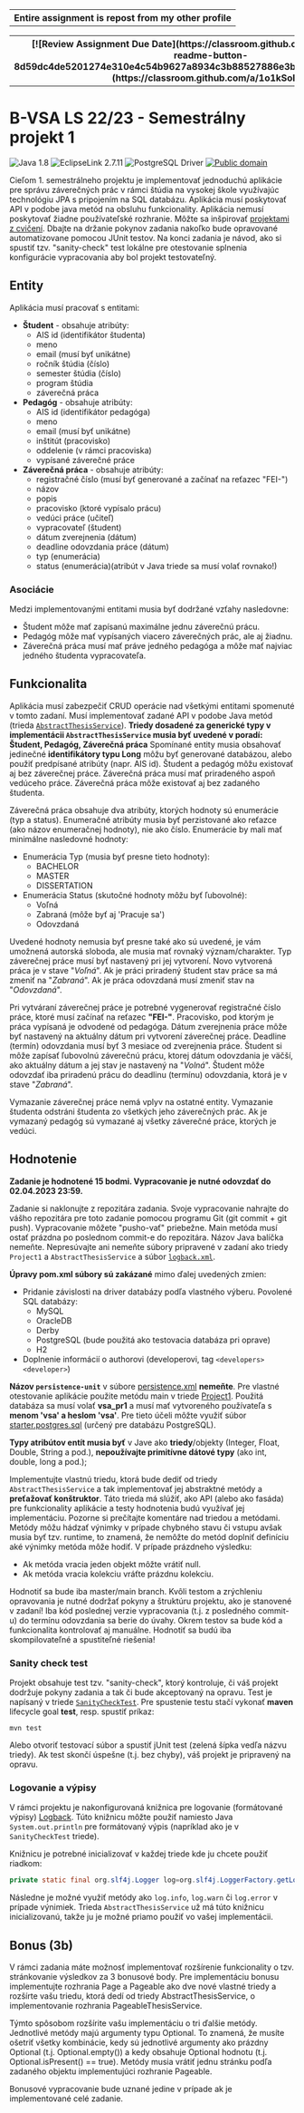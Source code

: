 

<table align="center">
  <tr>
    <th>Entire assignment is repost from my other profile</th>
  </tr>
</table>

<table align="center">
  <tr>
    <th>
      [![Review Assignment Due Date](https://classroom.github.com/assets/deadline-readme-button-             8d59dc4de5201274e310e4c54b9627a8934c3b88527886e3b421487c677d23eb.svg)](https://classroom.github.com/a/1o1kSoBw)
    </th>
  </tr>
</table>


# B-VSA LS 22/23 - Semestrálny projekt 1

![Java 1.8](https://img.shields.io/badge/Java-1.8-red)
![EclipseLink 2.7.11](https://img.shields.io/badge/EclipseLink-2.7.11-blue)
![PostgreSQL Driver](https://img.shields.io/badge/PostgreSQL-42.5.4-green)
[![Public domain](https://img.shields.io/badge/License-Unlicense-lightgray)](https://unlicense.org)

Cieľom 1. semestrálneho projektu je implementovať jednoduchú aplikácie pre správu záverečných prác
v rámci štúdia na vysokej škole využívajúc technológiu JPA s pripojením na SQL databázu. Aplikácia musí poskytovať
API v podobe java metód na obsluhu funkcionality. Aplikácia nemusí poskytovať žiadne používateľské rozhranie. Môžte
sa inšpirovať [projektami z cvičení](https://github.com/Interes-Group/b-vsa-cvicenia). Dbajte na držanie pokynov
zadania nakoľko bude opravované automatizovane pomocou JUnit testov. Na konci zadania je návod, ako si spustiť tzv.
"sanity-check" test lokálne pre otestovanie splnenia konfigurácie vypracovania aby bol projekt testovateľný.

## Entity

Aplikácia musí pracovať s entitami:

- **Študent** - obsahuje atribúty:
    - AIS id (identifikátor študenta)
    - meno
    - email (musí byť unikátne)
    - ročník štúdia (číslo)
    - semester štúdia (číslo)
    - program štúdia
    - záverečná práca
- **Pedagóg** - obsahuje atribúty:
    - AIS id (identifikátor pedagóga)
    - meno
    - email (musí byť unikátne)
    - inštitút (pracovisko)
    - oddelenie (v rámci pracoviska)
    - vypísané záverečné práce
- **Záverečná práca** - obsahuje atribúty:
    - registračné číslo (musí byť generované a začínať na reťazec "FEI-")
    - názov
    - popis
    - pracovisko (ktoré vypísalo prácu)
    - vedúci práce (učiteľ)
    - vypracovateľ (študent)
    - dátum zverejnenia (dátum)
    - deadline odovzdania práce (dátum)
    - typ (enumerácia)
    - status (enumerácia)(atribút v Java triede sa musí volať rovnako!)

### Asociácie

Medzi implementovanými entitami musia byť dodržané vzťahy nasledovne:

- Študent môže mať zapísanú maximálne jednu záverečnú prácu.
- Pedagóg môže mať vypísaných viacero záverečných prác, ale aj žiadnu.
- Záverečná práca musí mať práve jedného pedagóga a môže mať najviac jedného študenta vypracovateľa.

## Funkcionalita

Aplikácia musí zabezpečiť CRUD operácie nad všetkými entitami spomenuté v tomto zadaní. Musí implementovať zadané API
v podobe Java metód (trieda [`AbstractThesisService`](src/main/java/sk/stuba/fei/uim/vsa/pr1/AbstractThesisService.java)).
**Triedy dosadené za generické typy v implementácii `AbstractThesisService` musia byť uvedené v poradí: Študent, Pedagóg, Záverečná práca**
Spomínané entity musia obsahovať jedinečné **identifikátory typu Long** môžu byť generované databázou, alebo použiť predpísané atribúty (napr. AIS id). 
Študent a pedagóg môžu existovať aj bez záverečnej práce. Záverečná práca musí mať priradeného aspoň vedúceho práce.
Záverečná práca môže existovať aj bez zadaného študenta.

Záverečná práca obsahuje dva atribúty, ktorých hodnoty sú enumerácie (typ a status). Enumeračné atribúty musia byť
perzistované ako reťazce (ako názov enumeračnej hodnoty), nie ako číslo. Enumerácie by mali mať minimálne nasledovné hodnoty:

- Enumerácia Typ (musia byť presne tieto hodnoty):
    - BACHELOR
    - MASTER
    - DISSERTATION
- Enumerácia Status (skutočné hodnoty môžu byť ľubovolné):
    - Voľná
    - Zabraná (môže byť aj 'Pracuje sa')
    - Odovzdaná

Uvedené hodnoty nemusia byť presne také ako sú uvedené, je vám umožnená autorská sloboda, ale musia mať rovnaký význam/charakter.
Typ záverečnej práce musí byť nastavený pri jej vytvorení. Novo vytvorená práca je v stave "_Voľná_". Ak je práci priradený študent
stav práce sa má zmeniť na "_Zabraná_". Ak je práca odovzdaná musí zmeniť stav na "_Odovzdaná_". 

Pri vytváraní záverečnej práce je potrebné vygenerovať registračné číslo práce, ktoré musí začínať na reťazec **"FEI-"**.
Pracovisko, pod ktorým je práca vypísaná je odvodené od pedagóga. Dátum zverejnenia práce môže byť nastavený na aktuálny dátum
pri vytvorení záverečnej práce. Deadline (termín) odovzdania musí byť 3 mesiace od zverejnenia práce. Študent si môže zapísať 
ľubovolnú záverečnú prácu, ktorej dátum odovzdania je väčší, ako aktuálny dátum a jej stav je nastavený na "_Volná_".
Študent môže odovzdať iba priradenú prácu do deadlinu (termínu) odovzdania, ktorá je v stave "_Zabraná_".

Vymazanie záverečnej práce nemá vplyv na ostatné entity. Vymazanie študenta odstráni študenta zo všetkých jeho záverečných
prác. Ak je vymazaný pedagóg sú vymazané aj všetky záverečné práce, ktorých je vedúci.

## Hodnotenie

**Zadanie je hodnotené 15 bodmi. Vypracovanie je nutné odovzdať do 02.04.2023 23:59.**

Zadanie si naklonujte z repozitára zadania. Svoje vypracovanie nahrajte do vášho repozitára pre toto zadanie pomocou
programu Git (git commit + git push). Vypracovanie môžete "pusho-vať" priebežne. Main metóda musí ostať prázdna po
poslednom commit-e do repozitára. Názov Java balíčka nemeňte. Nepresúvajte ani nemeňte súbory pripravené v zadaní ako
triedy `Project1` a `AbstractThesisService` a súbor [`logback.xml`](src/main/resources/logback.xml).

**Úpravy pom.xml súbory sú zakázané** mimo ďalej uvedených zmien:

- Pridanie závislosti na driver databázy podľa vlastného výberu. Povolené SQL databázy:
    - MySQL
    - OracleDB
    - Derby
    - PostgreSQL (bude použitá ako testovacia databáza pri oprave)
    - H2
- Doplnenie informácií o authorovi (developerovi, tag `<developers><developer>`)

**Názov `persistence-unit`** v súbore [persistence.xml](src/main/resources/META-INF/persistence.xml) **nemeňte**. Pre
vlastné otestovanie aplikácie použite metódu main v triede [Project1](src/main/java/sk/stuba/fei/uim/vsa/pr1/pr1/Project1.java).
Použitá databáza sa musí volať **vsa_pr1** a musí mať vytvoreného používateľa s **menom 'vsa' a heslom 'vsa'**. Pre
tieto účeli môžte využiť súbor [starter.postgres.sql](configs/starter.postgres.sql) (určený pre databázu PostgreSQL).

**Typy atribútov entít musia byť** v Jave ako **triedy**/objekty (Integer, Float, Double, String a pod.),
**nepoužívajte primitívne dátové typy** (ako int, double, long a pod.);

Implementujte vlastnú triedu, ktorá bude dediť od triedy `AbstractThesisService` a tak implementovať jej
abstraktné metódy a **preťažovať konštruktor**. Táto trieda má slúžiť, ako API (alebo ako fasáda) pre funkcionality aplikácie
a testy hodnotenia budú využívať jej implementáciu. Pozorne si prečítajte komentáre nad triedou a metódami.
Metódy môžu hádzať výnimky v prípade chybného stavu či vstupu avšak musia byť tzv. runtime, to znamená, že
nemôžte do metód doplniť definíciu aké výnimky metóda môže hodiť. V prípade prázdneho výsledku:

- Ak metóda vracia jeden objekt môžte vrátiť null.
- Ak metóda vracia kolekciu vráťte prázdnu kolekciu.

Hodnotiť sa bude iba master/main branch. Kvôli testom a zrýchleniu opravovania je nutné dodržať pokyny a štruktúru
projektu, ako je stanovené v zadaní! Iba kód poslednej verzie vypracovania (t.j. z posledného commit-u) do termínu
odovzdania sa berie do úvahy. Okrem testov sa bude kód a funkcionalita kontrolovať aj manuálne. Hodnotiť sa budú iba
skompilovateľné a spustiteľné riešenia!

### Sanity check test

Projekt obsahuje test tzv. "sanity-check", ktorý kontroluje, či váš projekt dodržuje pokyny zadania a tak či bude 
akceptovaný na opravu. Test je napísaný v triede [`SanityCheckTest`](src/test/java/sk/stuba/fei/uim/vsa/pr1/SanityCheckTest.java).
Pre spustenie testu stačí vykonať **maven** lifecycle goal **test**, resp. spustiť príkaz:

```shell
mvn test
```

Alebo otvoriť testovací súbor a spustiť jUnit test (zelená šípka vedľa názvu triedy). Ak test skončí úspešne (t.j. bez chyby),
váš projekt je pripravený na opravu.

### Logovanie a výpisy

V rámci projektu je nakonfigurovaná knižnica pre logovanie (formátované výpisy) [Logback](https://www.baeldung.com/logback). Túto knižnicu môžte použiť namiesto
Java `System.out.println` pre formátovaný výpis (napríklad ako je v `SanityCheckTest` triede).

Knižnicu je potrebné inicializovať v každej triede kde ju chcete použiť riadkom:

```Java
private static final org.slf4j.Logger log=org.slf4j.LoggerFactory.getLogger(<názov triedy ktorú treba logovať>.class);
```

Následne je možné využiť metódy ako `log.info`, `log.warn` či `log.error` v prípade výnimiek. Trieda `AbstractThesisService`
už má túto knižnicu inicializovanú, takže ju je možné priamo použiť vo vašej implementácii.

## Bonus (3b)

V rámci zadania máte možnosť implementovať rozšírenie funkcionality o tzv. stránkovanie výsledkov za 3 bonusové body.
Pre implementáciu bonusu implementujte rozhrania Page a Pageable ako dve nové vlastné triedy a rozšírte vašu triedu,
ktorá dedí od triedy AbstractThesisService, o implementovanie rozhrania PageableThesisService.

Týmto spôsobom rozšírite vašu implementáciu o tri ďalšie metódy. Jednotlivé metódy majú argumenty typu Optional.
To znamená, že musíte ošetriť všetky kombinácie, kedy sú jednotlivé argumenty ako prázdny Optional (t.j. Optional.empty())
a kedy obsahuje Optional hodnotu (t.j. Optional.isPresent() == true). Metódy musia vrátiť jednu stránku podľa zadaného
objektu implementujúci rozhranie Pageable.

Bonusové vypracovanie bude uznané jedine v prípade ak je implementované celé zadanie.

